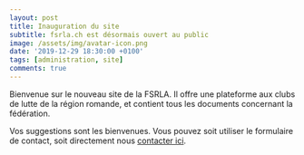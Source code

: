 ```yaml
---
layout: post
title: Inauguration du site
subtitle: fsrla.ch est désormais ouvert au public
image: /assets/img/avatar-icon.png
date: '2019-12-29 18:30:00 +0100'
tags: [administration, site]
comments: true
---
```


Bienvenue sur le nouveau site de la FSRLA. Il offre une plateforme aux clubs de lutte de la région romande, et contient tous les documents concernant la fédération.

Vos suggestions sont les bienvenues. Vous pouvez soit utiliser le formulaire de contact, soit directement nous [contacter ici](mailto:info@fsrla.ch).
